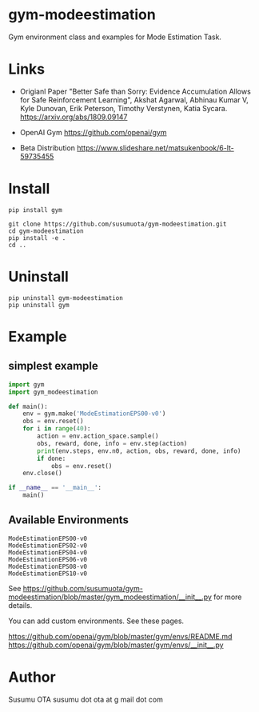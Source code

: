 # gym-modeestimation

Gym environment class and examples for Mode Estimation Task.


# Links

- Origianl Paper
"Better Safe than Sorry: Evidence Accumulation Allows for Safe Reinforcement Learning",
Akshat Agarwal, Abhinau Kumar V, Kyle Dunovan, Erik Peterson, Timothy Verstynen, Katia Sycara.
https://arxiv.org/abs/1809.09147

- OpenAI Gym
https://github.com/openai/gym

- Beta Distribution
https://www.slideshare.net/matsukenbook/6-lt-59735455


# Install

```
pip install gym

git clone https://github.com/susumuota/gym-modeestimation.git
cd gym-modeestimation
pip install -e .
cd ..
```


# Uninstall

```
pip uninstall gym-modeestimation
pip uninstall gym
```


# Example

## simplest example

```python
import gym
import gym_modeestimation

def main():
    env = gym.make('ModeEstimationEPS00-v0')
    obs = env.reset()
    for i in range(40):
        action = env.action_space.sample()
        obs, reward, done, info = env.step(action)
        print(env.steps, env.n0, action, obs, reward, done, info)
        if done:
            obs = env.reset()
    env.close()

if __name__ == '__main__':
    main()
```

## Available Environments

```
ModeEstimationEPS00-v0
ModeEstimationEPS02-v0
ModeEstimationEPS04-v0
ModeEstimationEPS06-v0
ModeEstimationEPS08-v0
ModeEstimationEPS10-v0
```

See https://github.com/susumuota/gym-modeestimation/blob/master/gym_modeestimation/__init__.py for more details.

You can add custom environments. See these pages.

https://github.com/openai/gym/blob/master/gym/envs/README.md
https://github.com/openai/gym/blob/master/gym/envs/__init__.py


# Author

Susumu OTA  susumu dot ota at g mail dot com

